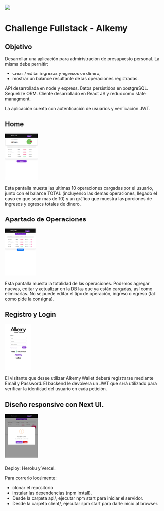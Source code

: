 <p align='left'>
    <img src='https://encrypted-tbn0.gstatic.com/images?q=tbn:ANd9GcRV6PhkFAIQspPH6lKCTjfYEPgTeLE1R_eaOjV-VZzLGAir7s4ic-RPFH9PPeeUqo3887k&usqp=CAU' </img>
</p>

# Challenge Fullstack - Alkemy

## Objetivo
Desarrollar una aplicación para administración de presupuesto personal. La misma debe
permitir: 
- crear / editar ingresos y egresos de dinero, 
- mostrar un balance resultante de las
operaciones registradas.



API desarrollada en node y express.
Datos persistidos en postgreSQL. Sequelize ORM.
Cliente desarrollado en React JS y redux como state managment. 



La aplicación cuenta con autenticación de usuarios y verificación JWT.  

## Home
<p align="left">
  <img height="150"  src="./tablet_home.png" />
</p>
Esta pantalla muesta las ultimas 10 operaciones cargadas por el usuario, junto con el balance TOTAL (incluyendo las demas operaciones, llegado el caso en que sean mas de 10) y un gráfico que muestra las porciones de ingresos y egresos totales de dinero.

## Apartado de Operaciones
<p align="left">
  <img height="150"  src="./tablet_ops.png" />
</p>
Esta pantalla muesta la totalidad de las operaciones. Podemos agregar nuevas, editar y actualizar en la DB las que ya están cargadas, así como eliminarlas. No se puede editar el tipo de operación, ingreso o egreso (tal como pide la consigna).

## Registro y Login 
<p align="left">
  <img height="150"  src="./mobile_register.png" />
</p>
El visitante que desee utilizar Alkemy Wallet deberá registrarse mediante Email y Password. El backend le devolvera un JWT que será utilizado para verificar la identidad del usuario en cada petición.

## Diseño responsive con Next UI. 
<p align="left">
  <img height="150"  src="./tablet_delete.png" />
</p>

Deploy: Heroku y Vercel.

Para correrlo localmente:
- clonar el repositorio
- instalar las dependencias (npm install). 
- Desde la carpeta api/, ejecutar npm start para iniciar el servidor. 
- Desde la carpeta client/, ejecutar npm start para darle inicio al browser. 




